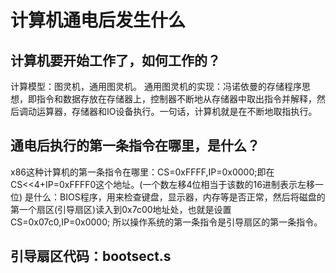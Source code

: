 # 计算机通电后发生什么
## 计算机要开始工作了，如何工作的？
计算模型：图灵机，通用图灵机。
通用图灵机的实现：冯诺依曼的存储程序思想，即指令和数据存放在存储器上，控制器不断地从存储器中取出指令并解释，然后调动运算器，存储器和IO设备执行。一句话，计算机就是在不断地取指执行。

## 通电后执行的第一条指令在哪里，是什么？
x86这种计算机的第一条指令在哪里：CS=0xFFFF,IP=0x0000;即在CS<<4+IP=0xFFFF0这个地址。(一个数左移4位相当于该数的16进制表示左移一位)
是什么：BIOS程序，用来检查键盘，显示器，内存等是否正常，然后将磁盘的第一个扇区(引导扇区)读入到0x7c00地址处，也就是设置CS=0x07c0,IP=0x0000;
所以操作系统的第一条指令是引导扇区的第一条指令。

## 引导扇区代码：bootsect.s
